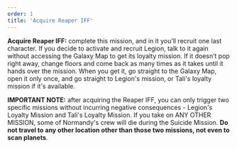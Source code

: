 ```yaml
---
order: 1
title: 'Acquire Reaper IFF'
---
```


**Acquire Reaper IFF:** complete this mission, and in it you’ll recruit one last character. If you decide to activate and recruit Legion, talk to it again without accessing the Galaxy Map to get its loyalty mission. If it doesn’t pop right away, change floors and come back as many times as it takes until it hands over the mission. When you get it, go straight to the Galaxy Map, open it only once, and go straight to Legion's mission, or Tali's loyalty mission if it's available.

**IMPORTANT NOTE:** after acquiring the Reaper IFF, you can only trigger two specific missions without incurring negative consequences - Legion's Loyalty Mission and Tali's Loyalty Mission. If you take on ANY OTHER MISSION, some of Normandy's crew will die during the Suicide Mission. **Do not travel to any other location other than those two missions, not even to scan planets**.
